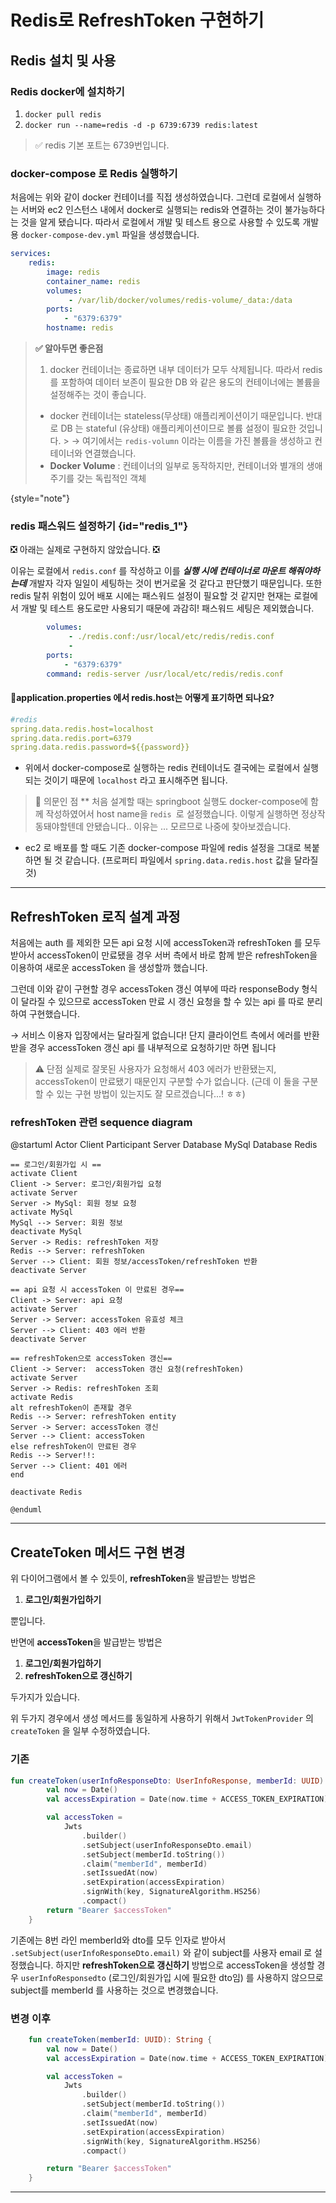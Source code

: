 # Redis로 RefreshToken 구현하기

<show-structure for="chapter,procedure" depth="2"/>

## Redis 설치 및 사용


### Redis docker에 설치하기

1. `docker pull redis`
2. `docker run --name=redis -d -p 6739:6739 redis:latest`


> ✅ redis 기본 포트는 6739번입니다.


### docker-compose 로 Redis 실행하기


처음에는 위와 같이 docker 컨테이너를 직접 생성하였습니다. 그런데 로컬에서 실행하는 서버와 ec2 인스턴스 내에서 docker로 실행되는 redis와 연결하는 것이 불가능하다는 것을 알게 됐습니다. 따라서 로컬에서 개발 및 테스트 용으로 사용할 수 있도록 개발용 `docker-compose-dev.yml`  파일을 생성했습니다.

```yaml
services:
    redis:
        image: redis
        container_name: redis
        volumes:
             - /var/lib/docker/volumes/redis-volume/_data:/data
        ports:
            - "6379:6379"
        hostname: redis
```

>**✅ 알아두면 좋은점**
> 
> 1. docker 컨테이너는 종료하면 내부 데이터가 모두 삭제됩니다. 따라서 redis 를 포함하여 데이터 보존이 필요한 DB 와 같은 용도의 컨테이너에는 볼륨을 설정해주는 것이 좋습니다.
> - docker 컨테이너는 stateless(무상태) 애플리케이션이기 때문입니다. 반대로 DB 는 stateful (유상태) 애플리케이션이므로 볼륨 설정이 필요한 것입니다.
    > → 여기에서는 `redis-volumn` 이라는 이름을 가진 볼륨을 생성하고 컨테이너와 연결했습니다.
> - **Docker Volume** : 컨테이너의 일부로 동작하지만, 컨테이너와 별개의 생애주기를 갖는 독립적인 객체
> 
{style="note"}

### redis 패스워드 설정하기 {id="redis_1"}


❎ 아래는 실제로 구현하지 않았습니다. ❎

이유는 로컬에서 `redis.conf`  를 작성하고 이를 ***실행 시에 컨테이너로 마운트 해줘야하는데*** 개발자 각자 일일이 세팅하는 것이 번거로울 것 같다고 판단했기 때문입니다. 또한 redis 탈취 위험이 있어 배포 시에는 패스워드 설정이 필요할 것 같지만 현재는 로컬에서 개발 및 테스트 용도로만 사용되기 때문에 과감히! 패스워드 세팅은 제외했습니다.

```yaml
        volumes:
             - ./redis.conf:/usr/local/etc/redis/redis.conf
             - 
        ports:
            - "6379:6379"
        command: redis-server /usr/local/etc/redis/redis.conf
```


#### 🙋application.properties 에서 redis.host는 어떻게 표기하면 되나요?


```yaml
#redis
spring.data.redis.host=localhost
spring.data.redis.port=6379
spring.data.redis.password=${{password}}
```

- 위에서 docker-compose로 실행하는 redis 컨테이너도 결국에는 로컬에서 실행되는 것이기 때문에 `localhost` 라고 표시해주면 됩니다.


> 🥸 의문인 점
**  처음  설계할 때는 springboot 실행도 docker-compose에 함께 작성하였어서 host name을 r`edis `로 설정했습니다. 이렇게 실행하면 정상작동돼야할텐데 안됐습니다.. 이유는 ... 모르므로 나중에 찾아보겠습니다.

- ec2 로 배포를 할 때도 기존 docker-compose 파일에 redis 설정을 그대로 복붙하면 될 것 같습니다. (프로퍼티 파일에서 `spring.data.redis.host`  값을 달라질 것)


----

## RefreshToken 로직 설계 과정


처음에는 auth 를 제외한 모든 api 요청 시에 accessToken과 refreshToken 를 모두 받아서 accessToken이 만료됐을 경우 서버 측에서 바로 함께 받은 refreshToken을 이용하여 새로운 accessToken 을 생성할까 했습니다.

그런데 이와 같이 구현할 경우 accessToken 갱신 여부에 따라 responseBody 형식이 달라질 수 있으므로 accessToken 만료 시 갱신 요청을 할 수 있는 api 를 따로 분리하여 구현했습니다.

→ 서비스 이용자 입장에서는 달라질게 없습니다! 단지 클라이언트 측에서 에러를 반환받을 경우 accessToken 갱신 api 를 내부적으로 요청하기만 하면 됩니다

> ⚠️ 단점
> 실제로 잘못된 사용자가 요청해서 403 에러가 반환됐는지, accessToken이 만료됐기 때문인지 구분할 수가 없습니다.
> (근데 이 둘을 구분할 수 있는 구현 방법이 있는지도 잘 모르겠습니다...! ㅎㅎ)


### refreshToken 관련 sequence diagram


<code-block lang="plantuml">
    @startuml
    Actor Client
    Participant Server
    Database MySql
    Database Redis
    
    == 로그인/회원가입 시 ==
    activate Client
    Client -> Server: 로그인/회원가입 요청
    activate Server
    Server -> MySql: 회원 정보 요청
    activate MySql
    MySql --> Server: 회원 정보
    deactivate MySql
    Server -> Redis: refreshToken 저장
    Redis --> Server: refreshToken
    Server --> Client: 회원 정보/accessToken/refreshToken 반환
    deactivate Server
    
    == api 요청 시 accessToken 이 만료된 경우==
    Client -> Server: api 요청
    activate Server
    Server -> Server: accessToken 유효성 체크
    Server --> Client: 403 에러 반환
    deactivate Server
    
    == refreshToken으로 accessToken 갱신==
    Client -> Server:  accessToken 갱신 요청(refreshToken)
    activate Server
    Server -> Redis: refreshToken 조회
    activate Redis
    alt refreshToken이 존재할 경우
    Redis --> Server: refreshToken entity
    Server -> Server: accessToken 갱신
    Server --> Client: accessToken
    else refreshToken이 만료된 경우
    Redis --> Server!!:
    Server --> Client: 401 에러
    end
    
    deactivate Redis
    
    @enduml
</code-block>


----

## CreateToken  메서드 구현 변경


위 다이어그램에서 볼 수 있듯이, **refreshToken**을 발급받는 방법은


1. **로그인/회원가입하기**

뿐입니다.

반면에 **accessToken**을 발급받는 방법은


1. **로그인/회원가입하기**
2. **refreshToken으로 갱신하기**

두가지가 있습니다.

위 두가지 경우에서 생성 메서드를 동일하게 사용하기 위해서 `JwtTokenProvider` 의 `createToken` 을 일부 수정하였습니다.

### 기존


```kotlin
fun createToken(userInfoResponseDto: UserInfoResponse, memberId: UUID): String {
        val now = Date()
        val accessExpiration = Date(now.time + ACCESS_TOKEN_EXPIRATION)

        val accessToken =
            Jwts
                .builder()
                .setSubject(userInfoResponseDto.email)
                .setSubject(memberId.toString())
                .claim("memberId", memberId)
                .setIssuedAt(now)
                .setExpiration(accessExpiration)
                .signWith(key, SignatureAlgorithm.HS256)
                .compact()
        return "Bearer $accessToken"
    }
```


기존에는 8번 라인 memberId와 dto를 모두 인자로 받아서  `.setSubject(userInfoResponseDto.email)`  와 같이 subject를 사용자 email 로 설정했습니다. 하지만 **refreshToken으로 갱신하기** 방법으로 accessToken을 생성할 경우 `userInfoResponsedto` (로그인/회원가입 시에 필요한 dto임) 를 사용하지 않으므로 subject를 memberId 를 사용하는 것으로 변경했습니다.

### 변경 이후


```kotlin
    fun createToken(memberId: UUID): String {
        val now = Date()
        val accessExpiration = Date(now.time + ACCESS_TOKEN_EXPIRATION)

        val accessToken =
            Jwts
                .builder()
                .setSubject(memberId.toString())
                .claim("memberId", memberId)
                .setIssuedAt(now)
                .setExpiration(accessExpiration)
                .signWith(key, SignatureAlgorithm.HS256)
                .compact()

        return "Bearer $accessToken"
    }
```

----
